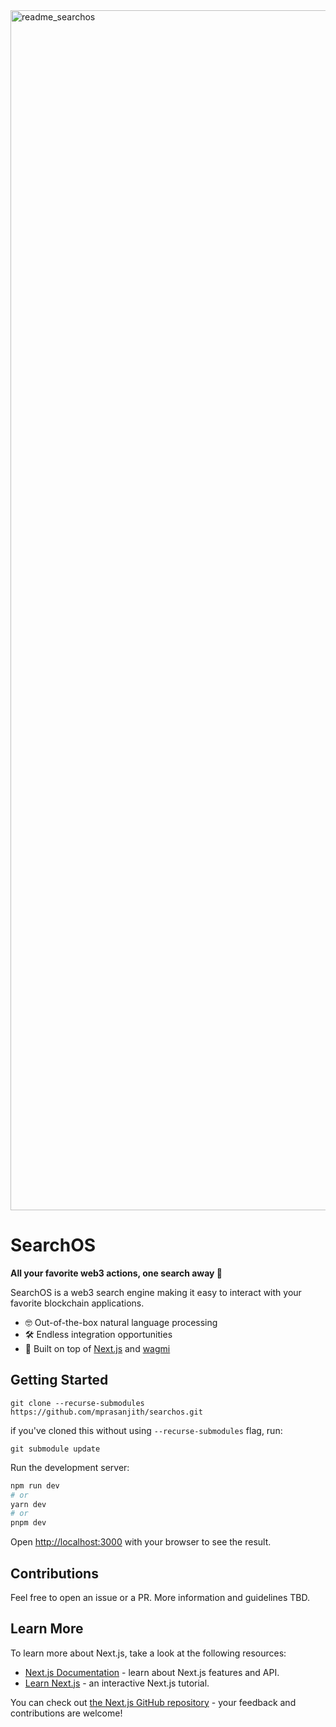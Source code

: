 <img width="1920" alt="readme_searchos" src="https://user-images.githubusercontent.com/34306844/227747197-7c7b0d29-f9d5-4978-8966-98107b7bc9f7.png">

# SearchOS

**All your favorite web3 actions, one search away 🔎**

SearchOS is a web3 search engine making it easy to interact with your favorite blockchain applications.

- 🤓 Out-of-the-box natural language processing
- 🛠️ Endless integration opportunities
- 🦄 Built on top of [Next.js](https://nextjs.org/) and [wagmi](https://github.com/tmm/wagmi) 

## Getting Started

```
git clone --recurse-submodules https://github.com/mprasanjith/searchos.git
```

if you've cloned this without using `--recurse-submodules` flag, run:

```
git submodule update
```

Run the development server:

```bash
npm run dev
# or
yarn dev
# or
pnpm dev
```

Open [http://localhost:3000](http://localhost:3000) with your browser to see the result.


## Contributions

Feel free to open an issue or a PR. More information and guidelines TBD.


## Learn More

To learn more about Next.js, take a look at the following resources:

- [Next.js Documentation](https://nextjs.org/docs) - learn about Next.js features and API.
- [Learn Next.js](https://nextjs.org/learn) - an interactive Next.js tutorial.

You can check out [the Next.js GitHub repository](https://github.com/vercel/next.js/) - your feedback and contributions are welcome!
